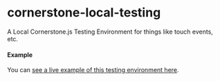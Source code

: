 # cornerstone-local-testing
A Local Cornerstone.js Testing Environment for things like touch events, etc. 

#### Example

You can [see a live example of this testing environment here](https://rawgit.com/Rionmonster/cornerstone-local-testing/master/Examples/TouchWithNoMouseEmulation.html).
